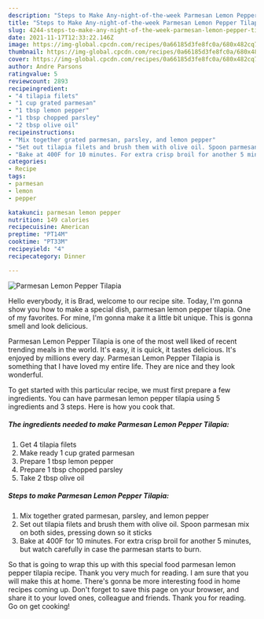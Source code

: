 ```yaml
---
description: "Steps to Make Any-night-of-the-week Parmesan Lemon Pepper Tilapia"
title: "Steps to Make Any-night-of-the-week Parmesan Lemon Pepper Tilapia"
slug: 4244-steps-to-make-any-night-of-the-week-parmesan-lemon-pepper-tilapia
date: 2021-11-17T12:33:22.146Z
image: https://img-global.cpcdn.com/recipes/0a66185d3fe8fc0a/680x482cq70/parmesan-lemon-pepper-tilapia-recipe-main-photo.jpg
thumbnail: https://img-global.cpcdn.com/recipes/0a66185d3fe8fc0a/680x482cq70/parmesan-lemon-pepper-tilapia-recipe-main-photo.jpg
cover: https://img-global.cpcdn.com/recipes/0a66185d3fe8fc0a/680x482cq70/parmesan-lemon-pepper-tilapia-recipe-main-photo.jpg
author: Andre Parsons
ratingvalue: 5
reviewcount: 2893
recipeingredient:
- "4 tilapia filets"
- "1 cup grated parmesan"
- "1 tbsp lemon pepper"
- "1 tbsp chopped parsley"
- "2 tbsp olive oil"
recipeinstructions:
- "Mix together grated parmesan, parsley, and lemon pepper"
- "Set out tilapia filets and brush them with olive oil. Spoon parmesan mix on both sides, pressing down so it sticks"
- "Bake at 400F for 10 minutes. For extra crisp broil for another 5 minutes, but watch carefully in case the parmesan starts to burn."
categories:
- Recipe
tags:
- parmesan
- lemon
- pepper

katakunci: parmesan lemon pepper 
nutrition: 149 calories
recipecuisine: American
preptime: "PT14M"
cooktime: "PT33M"
recipeyield: "4"
recipecategory: Dinner

---
```



![Parmesan Lemon Pepper Tilapia](https://img-global.cpcdn.com/recipes/0a66185d3fe8fc0a/680x482cq70/parmesan-lemon-pepper-tilapia-recipe-main-photo.jpg)

Hello everybody, it is Brad, welcome to our recipe site. Today, I'm gonna show you how to make a special dish, parmesan lemon pepper tilapia. One of my favorites. For mine, I'm gonna make it a little bit unique. This is gonna smell and look delicious.

Parmesan Lemon Pepper Tilapia is one of the most well liked of recent trending meals in the world. It's easy, it is quick, it tastes delicious. It's enjoyed by millions every day. Parmesan Lemon Pepper Tilapia is something that I have loved my entire life. They are nice and they look wonderful.




To get started with this particular recipe, we must first prepare a few ingredients. You can have parmesan lemon pepper tilapia using 5 ingredients and 3 steps. Here is how you cook that.

<!--inarticleads1-->

##### The ingredients needed to make Parmesan Lemon Pepper Tilapia:

1. Get 4 tilapia filets
1. Make ready 1 cup grated parmesan
1. Prepare 1 tbsp lemon pepper
1. Prepare 1 tbsp chopped parsley
1. Take 2 tbsp olive oil




<!--inarticleads2-->

##### Steps to make Parmesan Lemon Pepper Tilapia:

1. Mix together grated parmesan, parsley, and lemon pepper
1. Set out tilapia filets and brush them with olive oil. Spoon parmesan mix on both sides, pressing down so it sticks
1. Bake at 400F for 10 minutes. For extra crisp broil for another 5 minutes, but watch carefully in case the parmesan starts to burn.




So that is going to wrap this up with this special food parmesan lemon pepper tilapia recipe. Thank you very much for reading. I am sure that you will make this at home. There's gonna be more interesting food in home recipes coming up. Don't forget to save this page on your browser, and share it to your loved ones, colleague and friends. Thank you for reading. Go on get cooking!
